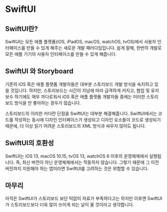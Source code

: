 # SwiftUI
## SwiftUI란?
SwiftUI는 모든 애플 플랫폼(iOS, iPadOS, macOS, watchOS, tvOS)에서 사용자 인터페이스를 만들 수 있게 해주는 새로운 개발 패러다임입니다. 쉽게 말해, 한번의 개발로 모든 애플 기기의 사용자 인터페이스를 만들 수 있게 해줍니다.
## SwiftUI 와 Storyboard

기존의 iOS 혹은 애플 플랫폼 개발자들은 대부분 스토리보드 개발 방식을 숙지하고 있을 것입니다. 하지만, 스토리보드는 시간이 지남에 따라 급격하게 커지고, 협업 및 유지 보수 하기에도 매우 까다로워서 iOS 혹은 애플 플랫폼 개발자들 중에는 이러한 스토리보드 방식을 안 좋아하는 경우가 많습니다.

스토리보드의 이러한 커다란 단점을 SwiftUI는 대부분 해결해줍니다. SwiftUI에서는 코드를 작성하는 동시에 디자인 인터페이스가 생성되고 디자인 요소들이 코드로 생성되기 때문에, 더 이상 읽기 어려운 스토리보드의 XML 방식과 싸우지 않아도 됩니다.
## SwiftUI의 호환성
SwiftUI는 iOS 13, macOS 10.15, tvOS 13, watchOS 6 이후의 운영체제에서 실행됩니다. 즉, 최신 버전이 아닌 운영체제에서는 작동하지 않습니다. 그렇기 때문에 그 이전 버전까지 지원해야 하는 앱이라면 SwiftUI를 고려하는 것은 위험할 수 있습니다.
## 마무리
아직은 SwiftUI가 스토리보드 보단 턱없이 자료가 부족하다고는 하지만 이후엔 SwiftUI가 스토리보드보다 더욱 많이 쓰이게 되는 날이 올 것이라고 생각합니다.
